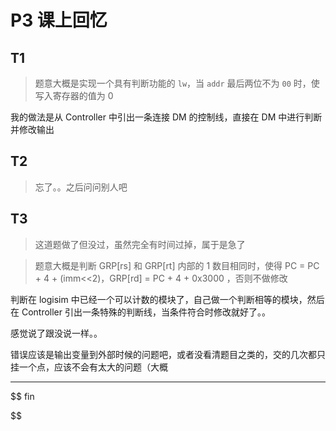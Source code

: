 # P3 课上回忆

## T1 

> 题意大概是实现一个具有判断功能的 `lw`，当 `addr` 最后两位不为 `00` 时，使写入寄存器的值为 0

我的做法是从 Controller 中引出一条连接 DM 的控制线，直接在 DM 中进行判断并修改输出

## T2

> 忘了。。之后问问别人吧



## T3

> 这道题做了但没过，虽然完全有时间过掉，属于是急了

> 题意大概是判断 GRP[rs] 和 GRP[rt] 内部的 1 数目相同时，使得 PC = PC + 4 + (imm<<2)，GRP[rd] = PC + 4 + 0x3000 ，否则不做修改

判断在 logisim 中已经一个可以计数的模块了，自己做一个判断相等的模块，然后在 Controller 引出一条特殊的判断线，当条件符合时修改就好了。。

感觉说了跟没说一样。。

错误应该是输出变量到外部时候的问题吧，或者没看清题目之类的，交的几次都只挂一个点，应该不会有太大的问题（大概

----

$$
fin
$$





